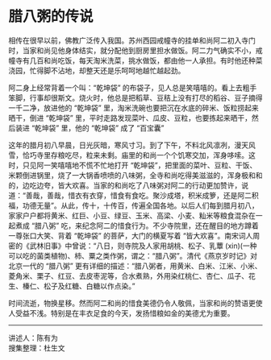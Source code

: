 # 腊八粥的传说

相传在很早以前，佛教广泛传入我国。苏州西园戒幢寺的挂单和尚阿二初入寺门时，当家和尚见他身体结实，就分配他到厨房里担水做饭。阿二力气确实不小，戒幢寺有几百和尚吃饭，每天淘米洗菜，挑水做饭，都由他一人承担。有时他还种菜浇园，忙得脚不沾地，却整天还是乐呵呵地越忙越起劲。

阿二身上经常背着一个叫：“乾坤袋” 的布袋子，见人总是笑嘻嘻的。看上去粗手笨脚，行事却很斯文。烧火时，他总是把稻草、豆秸上没有打尽的稻谷、豆子摘得一千二净，放进他的 “乾坤袋” 里，淘米洗碗也要把沉在水底的碎米、饭粒捞起来晒干，倒进 “乾坤袋” 里，平时走路发现菜叶、瓜皮、豆粒，也要拣起来晒干，然后装进 “乾坤袋” 里，他的 “乾坤袋” 成了 “百宝囊”

这年的腊月初八早晨，日光灰暗，寒风寸习。到了下午，不料北风凛冽，漫天风雪，恰巧寺里存粮吃尽，粒来未剩。庙里的和尚一个个饥寒交加，浑身哆嗦。这时，只见阿一笑嘻嘻地不慌不忙地打开 “乾坤袋”，把里面的菜叶、豆粒、干饭、米颗倒进锅里，烧了一大锅香喷喷的八味粥，全寺和尚吃得美滋滋的，浑身极和和的，边吃边夸，皆大欢喜。当家的和尚吃了八味粥对阿二的行动更加赞许，说道：“善哉，善哉，惜衣有衣穿，惜食有食吃。聚沙成塔，积米成箩，还是阿二积福，功德无量”。从此，传十，十传百，传遍全国各地。以后人们每到腊月初八，家家户户都将黄米、红巨、小豆、绿豆、玉米、高梁、小麦、籼米等粮食混杂在一起煮成 “腊八粥” 吃，来纪念阿二的惜食行为。不少寺院里，还在醒目的地方蹲着一尊张口大笑、背着 “乾坤袋” 的菩萨，大门的横夏写着 “皆大欢喜”。南宋词人周密的《武林旧事》中曾说：“八日，则寺院及人家用胡桃、松子、乳蕈 (xin)(一种可以吃的菌类植物)、柿、粟之类作粥，谓之：“腊八粥”。清代《燕京岁时记》对北京一代的 “腊八粥” 更有详细的描述：“腊八粥者，用黄米、白米、江米、小米、菱角米、栗子、红豆、去皮枣泥等，合水煮熟，外用染红桃仁、杏仁、瓜子、花生、榛仁、松子及红糖、白糖以作点染。”

时间流逝，物换星移。然而阿二和尚的惜食美德仍令人敬佩，当家和尚的赞语更使人受益不浅。特别是在丰衣足食的今天，发扬惜粮如金的美德尤为重要。

---

讲述人：陈有为  
搜集整理：杜生文